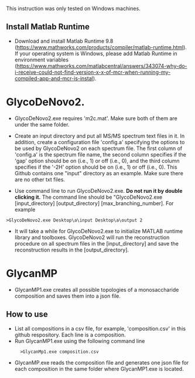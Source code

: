 This instruction was only tested on Windows machines.

## Install Matlab Runtime
* Download and install Matlab Runtime 9.8 (https://www.mathworks.com/products/compiler/matlab-runtime.html). If your operating system is Windows, please add Matlab Runtime in environment variables (https://www.mathworks.com/matlabcentral/answers/343074-why-do-i-receive-could-not-find-version-x-x-of-mcr-when-running-my-compiled-app-and-mcr-is-instal).

# GlycoDeNovo2. 

* GlycoDeNovo2.exe requires 'm2c.mat'. Make sure both of them are under the same folder.
* Create an input directory and put all MS/MS spectrum text files in it. In addition, create a configuration file 'config.a' specifying the options to be used by GlycoDeNovo2 on each spectrum file. The first column of 'config.a' is the spectrum file name, the second column specifies if the 'gap' option should be on (i.e., 1) or off (i.e., 0), and the third column specifies if the '-2H' option should be on (i.e., 1) or off (i.e., 0). This Github contains one "input" directory as an example. Make sure there are no other txt files.

* Use command line to run GlycoDeNovo2.exe. **Do not run it by double clicking it.** The command line should be "GlycoDeNovo2.exe [input_directory] [output_directory] [max_branching_number]. For example 
```
>GlycoDeNovo2.exe Desktop\a\input Desktop\a\output 2
```

* It will take a while for GlycoDeNovo2.exe to initialize MATLAB runtime library and toolboxes. GlycoDeNovo2 will run the reconstruction procedure on all spectrum files in the [input_directory] and save the reconstruction results in the [output_directory]. 

# GlycanMP
* GlycanMP1.exe creates all possible topologies of a monosaccharide composition and saves them into a json file.
## How to use
* List all compositions in a csv file, for example, 'composition.csv' in this github respository. Each line is a composition. 
* Run GlycanMP1.exe using the following command line
  ```
    >GlycanMp1.exe composition.csv
  ```
* GlycanMP.exe reads the composition file and generates one json file for each composition in the same folder where GlycanMP1.exe is located.
